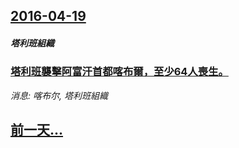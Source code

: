 ## [2016-04-19](/news/2016/04/19/index.md)

##### 塔利班組織
### [塔利班襲擊阿富汗首都喀布爾，至少64人喪生。 ](/news/2016/04/19/塔利班襲擊阿富汗首都喀布爾-至少64人喪生.md)
_消息: 喀布尔, 塔利班組織_

## [前一天...](/news/2016/04/17/index.md)

